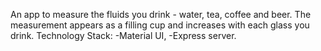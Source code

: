 An app to measure the fluids you drink - water, tea, coffee and beer. The measurement appears as a filling cup and increases with each glass you drink.
Technology Stack:
-Material UI,
-Express server. 
